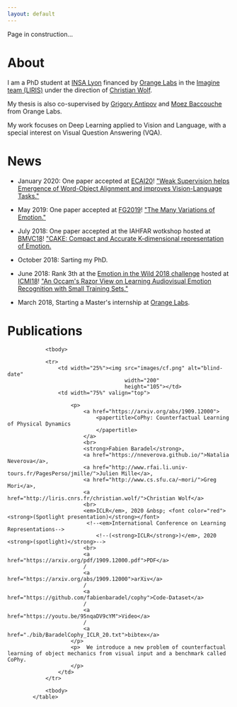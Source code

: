 ```yaml
---
layout: default
---
```


Page in construction...

# About

I am a PhD student at [INSA Lyon](https://www.insa-lyon.fr/) financed by [Orange Labs](https://www.orange.com/fr/accueil) in the [Imagine team (LIRIS)](https://liris.cnrs.fr/equipe/imagine) under the direction of [Christian Wolf](https://perso.liris.cnrs.fr/christian.wolf/).

My thesis is also co-supervised by [Grigory Antipov](https://scholar.google.fr/citations?user=CoOz8K0AAAAJ&hl) and [Moez Baccouche](https://scholar.google.fr/citations?user=olfpe-kAAAAJ&hl) from Orange Labs.

My work focuses on Deep Learning applied to Vision and Language, with a special interest on Visual Question Answering (VQA).

# News

* January 2020: One paper accepted at [ECAI20](http://ecai2020.eu/)! ["Weak Supervision helps Emergence of Word-Object Alignment and improves Vision-Language Tasks."](https://arxiv.org/pdf/1912.03063.pdf)

* May 2019: One paper accepted at [FG2019](https://fg2019.org/)! ["The Many Variations of Emotion."](https://ieeexplore.ieee.org/stamp/stamp.jsp?tp=&arnumber=8756560)

* July 2018: One paper accepted at the IAHFAR wotkshop hosted at [BMVC18](http://bmvc2018.org/index.html)! ["CAKE: Compact and Accurate K-dimensional representation of Emotion.](http://bmvc2018.org/contents/workshops/iahfar2018/0037.pdf)

* October 2018: Sarting my PhD.

* June 2018: Rank 3th at the [Emotion in the Wild 2018 challenge](https://sites.google.com/view/emotiw2018) hosted at [ICMI18](https://icmi.acm.org/2018/)! ["An Occam's Razor View on Learning Audiovisual Emotion Recognition with Small Training Sets."](https://dl.acm.org/doi/pdf/10.1145/3242969.3264980)  

* March 2018, Starting a Master's internship at [Orange Labs](https://www.orange.com/fr/accueil).

# Publications

<table width="100%" align="center" border="0" cellspacing="0" cellpadding="20">

                <tbody>

                <tr>
                    <td width="25%"><img src="images/cf.png" alt="blind-date"
                                         width="200"
                                         height="105"></td>
                    <td width="75%" valign="top">

                        <p>
                            <a href="https://arxiv.org/abs/1909.12000">
                                <papertitle>CoPhy: Counterfactual Learning of Physical Dynamics
                                </papertitle>
                            </a>
                            <br>
                            <strong>Fabien Baradel</strong>,
                            <a href="https://nneverova.github.io/">Natalia Neverova</a>,
                            <a href="http://www.rfai.li.univ-tours.fr/PagesPerso/jmille/">Julien Mille</a>,
                            <a href="http://www.cs.sfu.ca/~mori/">Greg Mori</a>,
                            <a href="http://liris.cnrs.fr/christian.wolf/">Christian Wolf</a>
                            <br>
                            <em>ICLR</em>, 2020 &nbsp; <font color="red"><strong>(Spotlight presentation)</strong></font>
                             <!--<em>International Conference on Learning Representations-->
                                <!--(<strong>ICLR</strong>)</em>, 2020 <strong>(spotlight)</strong>-->
                            <br>
                            <a href="https://arxiv.org/pdf/1909.12000.pdf">PDF</a>
                            /
                            <a href="https://arxiv.org/abs/1909.12000">arXiv</a>
                            /
                            <a href="https://github.com/fabienbaradel/cophy">Code-Dataset</a>
                            /
                            <a href="https://youtu.be/95nqaDV9cYM">Video</a>
                            /
                            <a href="./bib/BaradelCophy_ICLR_20.txt">bibtex</a>
                        </p>
                        <p>  We introduce a new problem of counterfactual learning of object mechanics from visual input and a benchmark called CoPhy.
                        </p>
                    </td>
                </tr>
                
                <tbody>
            </table>
